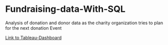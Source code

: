 # Fundraising-data-With-SQL
Analysis of donation and donor data as the charity organization tries to plan for the next donation Event

[Link to Tableau-Dashboard](https://www.google.com)

